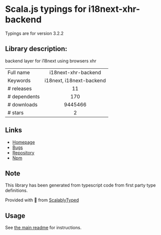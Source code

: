 
# Scala.js typings for i18next-xhr-backend

Typings are for version 3.2.2

## Library description:
backend layer for i18next using browsers xhr

|                    |                 |
| ------------------ | :-------------: |
| Full name          | i18next-xhr-backend |
| Keywords           | i18next, i18next-backend |
| # releases         | 11 |
| # dependents       | 170 |
| # downloads        | 9445466 |
| # stars            | 2 |

## Links
- [Homepage](https://github.com/i18next/i18next-xhr-backend)
- [Bugs](https://github.com/i18next/i18next-xhr-backend/issues)
- [Repository](https://github.com/i18next/i18next-xhr-backend)
- [Npm](https://www.npmjs.com/package/i18next-xhr-backend)
    


## Note
This library has been generated from typescript code from first party type definitions.

Provided with :purple_heart: from [ScalablyTyped](https://github.com/oyvindberg/ScalablyTyped)

## Usage
See [the main readme](../../readme.md) for instructions.


